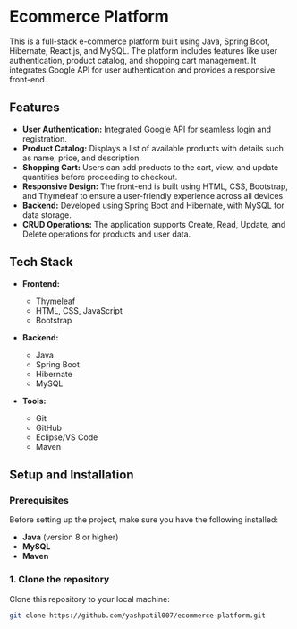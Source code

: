 # Ecommerce Platform

This is a full-stack e-commerce platform built using Java, Spring Boot, Hibernate, React.js, and MySQL. The platform includes features like user authentication, product catalog, and shopping cart management. It integrates Google API for user authentication and provides a responsive front-end.

## Features

- **User Authentication:** Integrated Google API for seamless login and registration.
- **Product Catalog:** Displays a list of available products with details such as name, price, and description.
- **Shopping Cart:** Users can add products to the cart, view, and update quantities before proceeding to checkout.
- **Responsive Design:** The front-end is built using HTML, CSS, Bootstrap, and Thymeleaf to ensure a user-friendly experience across all devices.
- **Backend:** Developed using Spring Boot and Hibernate, with MySQL for data storage.
- **CRUD Operations:** The application supports Create, Read, Update, and Delete operations for products and user data.

## Tech Stack

- **Frontend:**
  - Thymeleaf
  - HTML, CSS, JavaScript
  - Bootstrap

- **Backend:**
  - Java
  - Spring Boot
  - Hibernate
  - MySQL

- **Tools:**
  - Git
  - GitHub
  - Eclipse/VS Code
  - Maven

## Setup and Installation

### Prerequisites

Before setting up the project, make sure you have the following installed:

- **Java** (version 8 or higher)
- **MySQL**
- **Maven**

### 1. Clone the repository

Clone this repository to your local machine:

```bash
git clone https://github.com/yashpatil007/ecommerce-platform.git




